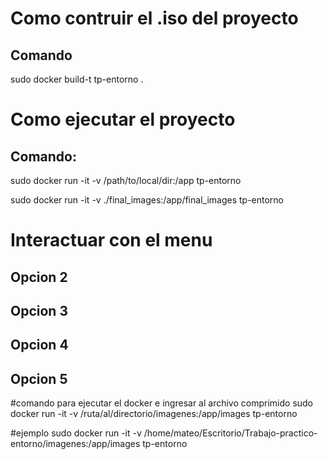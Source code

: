# Como contruir el .iso del proyecto

## Comando
sudo docker build-t tp-entorno .

# Como ejecutar el proyecto

## Comando:
sudo docker run -it -v /path/to/local/dir:/app tp-entorno

sudo docker run -it -v ./final_images:/app/final_images tp-entorno



# Interactuar con el menu

## Opcion 2
## Opcion 3
## Opcion 4
## Opcion 5


#comando para ejecutar el docker e ingresar al archivo comprimido
sudo docker run -it -v /ruta/al/directorio/imagenes:/app/images tp-entorno

#ejemplo
sudo docker run -it -v /home/mateo/Escritorio/Trabajo-practico-entorno/imagenes:/app/images tp-entorno

